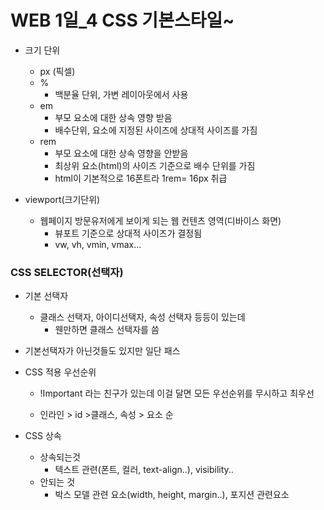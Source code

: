# WEB 1일_4 CSS 기본스타일~

- 크기 단위
  - px (픽셀)
  - %
    - 백분율 단위,  가변 레이아웃에서 사용
  - em
    - 부모 요소에 대한 상속 영향 받음
    - 배수단위, 요소에 지정된 사이즈에 상대적 사이즈를 가짐
  - rem
    - 부모 요소에 대한 상속 영향을 안받음
    - 최상위 요소(html)의 사이즈 기준으로 배수 단위를 가짐
    - html이 기본적으로 16폰트라 1rem= 16px 취급



- viewport(크기단위)
  - 웹페이지 방문유저에게 보이게 되는 웹 컨텐츠 영역(디바이스 화면)
    - 뷰포트 기준으로 상대적 사이즈가 결정됨
    - vw, vh, vmin, vmax...

### CSS SELECTOR(선택자)

- 기본 선택자
  - 클래스 선택자, 아이디선택자, 속성 선택자 등등이 있는데
    - 웬만하면 클래스 선택자를 씀
- 기본선택자가 아닌것들도 있지만 일단 패스

- CSS 적용 우선순위

  - !Important 라는 친구가 있는데 이걸 달면 모든 우선순위를 무시하고 최우선

  - 인라인 > id >클래스, 속성 > 요소 순



- CSS 상속

  - 상속되는것
    - 텍스트 관련(폰트, 컬러, text-align..), visibility..
  - 안되는 것
    - 박스 모델 관련 요소(width, height, margin..), 포지션 관련요소

  